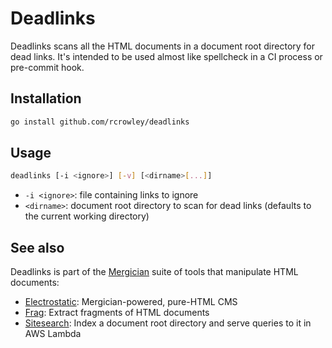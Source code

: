 Deadlinks
=========

Deadlinks scans all the HTML documents in a document root directory for dead links. It's intended to be used almost like spellcheck in a CI process or pre-commit hook.

Installation
------------

```sh
go install github.com/rcrowley/deadlinks
```

Usage
-----

```sh
deadlinks [-i <ignore>] [-v] [<dirname>[...]]
```

* `-i <ignore>`: file containing links to ignore
* `<dirname>`: document root directory to scan for dead links (defaults to the current working directory)

See also
--------

Deadlinks is part of the [Mergician](https://github.com/rcrowley/mergician) suite of tools that manipulate HTML documents:

* [Electrostatic](https://github.com/rcrowley/electrostatic): Mergician-powered, pure-HTML CMS
* [Frag](https://github.com/rcrowley/frag): Extract fragments of HTML documents
* [Sitesearch](https://github.com/rcrowley/sitesearch): Index a document root directory and serve queries to it in AWS Lambda
